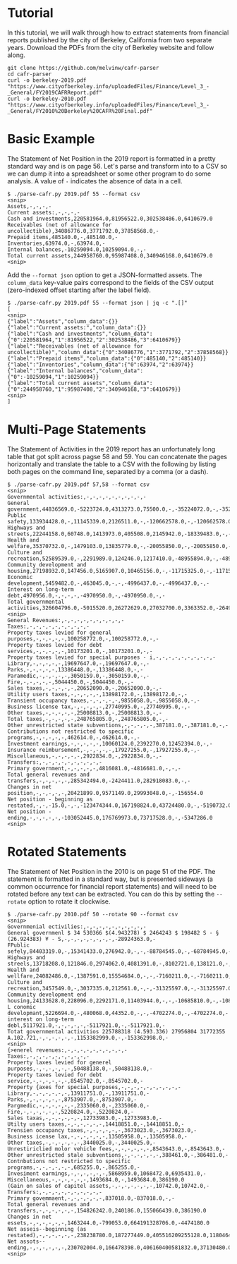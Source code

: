 # Tutorial

In this tutorial, we will walk through how to extract statements from financial reports published by the city of Berkeley, California from two separate years. Download the PDFs from the city of Berkeley website and follow along.
```
git clone https://github.com/melvinw/cafr-parser
cd cafr-parser
curl -o berkeley-2019.pdf "https://www.cityofberkeley.info/uploadedFiles/Finance/Level_3_-_General/FY2019CAFRReport.pdf" 
curl -o berkeley-2010.pdf "https://www.cityofberkeley.info/uploadedFiles/Finance/Level_3_-_General/FY2010%20Berkeley%20CAFR%20Final.pdf"
```

# Basic Example

The Statement of Net Position in the 2019 report is formatted in a pretty standard way and is on page 56. Let's parse and transform into to a CSV so we can dump it into a spreadsheet or some other program to do some analysis. A value of `-` indicates the absence of data in a cell.
```
$ ./parse-cafr.py 2019.pdf 55 --format csv
<snip>
Assets,-,-,-,-
Current assets:,-,-,-,-
Cash and investments,220581964.0,81956522.0,302538486.0,6410679.0
Receivables (net of allowance for uncollectible),34086776.0,3771792.0,37858568.0,-
Prepaid items,485140.0,-,485140.0,-
Inventories,63974.0,-,63974.0,-
Internal balances,-10259094.0,10259094.0,-,-
Total current assets,244958760.0,95987408.0,340946168.0,6410679.0
<snip>
```

Add the `--format json` option to get a JSON-formatted assets. The `column_data` key-value pairs correspond to the fields of the CSV output (zero-indexed offset starting after the label field).
```
$ ./parse-cafr.py 2019.pdf 55 --format json | jq -c ".[]"
[
<snip>
{"label":"Assets","column_data":{}}
{"label":"Current assets:","column_data":{}}
{"label":"Cash and investments","column_data":{"0":220581964,"1":81956522,"2":302538486,"3":6410679}}
{"label":"Receivables (net of allowance for uncollectible)","column_data":{"0":34086776,"1":3771792,"2":37858568}}
{"label":"Prepaid items","column_data":{"0":485140,"2":485140}}
{"label":"Inventories","column_data":{"0":63974,"2":63974}}
{"label":"Internal balances","column_data":{"0":-10259094,"1":10259094}}
{"label":"Total current assets","column_data":{"0":244958760,"1":95987408,"2":340946168,"3":6410679}}
<snip>
]
```

# Multi-Page Statements

The Statement of Activities in the 2019 report has an unfortunately long table that got split across pagse 58 and 59. You can concatenate the pages horizontally and translate the table to a CSV with the following by listing both pages on the command line, separated by a comma (or a dash).
```
$ ./parse-cafr.py 2019.pdf 57,58 --format csv
<snip>
Governmental activities:,-,-,-,-,-,-,-,-,-,-
General government,44836569.0,-5223724.0,4313273.0,75500.0,-,-35224072.0,-,-35224072.0,-,-
Public safety,133934428.0,-,11145339.0,2126511.0,-,-120662578.0,-,-120662578.0,-,-
Highways and streets,22244158.0,60748.0,1413973.0,405508.0,2145942.0,-18339483.0,-,-18339483.0,-,-
Health and welfare,35370732.0,-,1479103.0,13835779.0,-,-20055850.0,-,-20055850.0,-,-
Culture and recreation,52589539.0,-,2291989.0,124246.0,1217410.0,-48955894.0,-,-48955894.0,-,-
Community development and housing,27198932.0,147456.0,5165907.0,10465156.0,-,-11715325.0,-,-11715325.0,-,-
Economic development,5459482.0,-,463045.0,-,-,-4996437.0,-,-4996437.0,-,-
Interest on long-term debt,4970956.0,-,-,-,-,-4970950.0,-,-4970950.0,-,-
Total governmental activities,326604796.0,-5015520.0,26272629.0,27032700.0,3363352.0,-264920595.0,-,-264920595.0,-,-
<snip>
General Revenues:,-,-,-,-,-,-,-,-,-,-
Taxes:,-,-,-,-,-,-,-,-,-,-
Property taxes levied for general purposes,-,-,-,-,-,100258772.0,-,100258772.0,-,-
Property taxes levied for debt services,-,-,-,-,-,10173201.0,-,10173201.0,-,-
Property taxes levied for special purposes - i,-,-,-,-,-,-,-,-,-,-
Library,-,-,-,-,-,19697647.0,-,19697647.0,-,-
Parks,-,-,-,-,-,13386448.0,-,13386448.0,-,-
Paramedic,-,-,-,-,-,3050159.0,-,3050159.0,-,-
Fire,-,-,-,-,-,5044450.0,-,5044450.0,-,-
Sales taxes,-,-,-,-,-,20652090.0,-,20652090.0,-,-
Utility users taxes,-,-,-,-,-,13898172.0,-,13898172.0,-,-
Transient occupancy taxes,-,-,-,-,-,9855058.0,-,9855058.0,-,-
Business license tax,-,-,-,-,-,27740995.0,-,27740995.0,-,-
Other taxes,-,-,-,-,-,25008813.0,-,25008813.0,-,-
Total taxes,-,-,-,-,-,248765805.0,-,248765805.0,-,-
Other unrestricted state subventions,-,-,-,-,-,387181.0,-,387181.0,-,-
Contributions not restricted to specific programs,-,-,-,-,-,462614.0,-,462614.0,-,-
Investment earnings,-,-,-,-,-,10060124.0,2392270.0,12452394.0,-,-
Insurance reimbursement,-,-,-,-,-,17927255.0,-,17927255.0,-,-
Miscellaneous,-,-,-,-,-,2922834.0,-,2922834.0,-,-
Transfers:,-,-,-,-,-,-,-,-,-,-
Primary government,-,-,-,-,-,4816081.0,-4816681.0,-,-,-
Total general revenues and transfers,-,-,-,-,-,285342494.0,-2424411.0,282918083.0,-,-
Changes in net position,-,-,-,-,-,20421899.0,9571149.0,29993048.0,-,-156554.0
Net position - beginning as restated,-,-,-15.0,-,-,-123474344.0,167198824.0,43724480.0,-,-5190732.0
Net position - ending,-,-,-,-,-,-103052445.0,176769973.0,73717528.0,-,-5347286.0
<snip>
```

# Rotated Statements

The Statement of Net Position in the 2010 is on page 51 of the PDF. The statement is formatted in a standard way, but is presented sideways (a common occurrence for financial report statements) and will need to be rotated before any text can be extracted. You can do this by setting the `--rotate` option to rotate it clockwise.
```
$ ./parse-cafr.py 2010.pdf 50 --rotate 90 --format csv
<snip>
Governmenial ectivilies:,-,-,-,-,-,-,-,-,-,-
General governmenl $ 34 530366 $(4.943278) $ 2464243 $ 198482 S - § (26.924383) ¥ - S,-,-,-,-,-,-,-,-,-28924363.0,-
FPublic sefely,84403319.0,-,15341433.0,276942.0,-,-,-88784545.0,-,-68784945.0,-
Highways and streels,13718208.0,121846.0,2974062.0,4081391.0,-,8102721.0,138121.0,-,1318121.0,-
Health and wellfare,24082486.0,-,1387591.0,15554684.0,-,-,-7160211.0,-,-7160211.0,-
Culture and recreation,3457549.0,-,3037335.0,212561.0,-,-,-31325597.0,-,-31325597.0,-
Community development end housing,24133628.0,228096.0,2292171.0,11403944.0,-,-,-10685810.0,-,-10885810.0,-
L conomic developmant,5226694.0,-,480068.0,44352.0,-,-,-4702274.0,-,-4702274.0,-
interest on long-term debl,5117921.0,-,-,-,-,-,-5117921.0,-,-5117921.0,-
Totat governmental activitios 225788318 (4.593.336) 27956804 31772355 A.102.721,-,-,-,-,-,-,1153382999.0,-,-153362998.0,-
<snip>
{>enerel revenues:,-,-,-,-,-,-,-,-,-,-
Taxes:,-,-,-,-,-,-,-,-,-,-
Property laxes levied for generel purposes,-,-,-,-,-,-,50488138.0,-,50488138.0,-
Property taxes levied for debt service,-,-,-,-,-,-,8545702.0,-,8545702.0,-
Property {axes for special purposes,-,-,-,-,-,-,-,-,-,-
Library,-,-,-,-,-,-,13911751.0,-,13911751.0,-
Parks,-,-,-,-,-,-,8753907.0,-,8753907.0,-
Pargmedic,-,-,-,-,-,-,2335060.0,-,2335060.0,-
Fire,-,-,-,-,-,-,5220824.0,-,5220824.0,-
Sales taxas,-,-,-,-,-,-,12733983.0,-,12733983.0,-
Utilty users taxes,-,-,-,-,-,-,14418851.0,-,14418851.0,-
Trensien occupancy taxes,-,-,-,-,-,-,3673023.0,-,3673023.0,-
Business icense lax,-,-,-,-,-,-,13505958.0,-,13505958.0,-
Other taxes,-,-,-,-,-,-,3440025.0,-,3440025.0,-
Unrestiriclied molor vehicle fees,-,-,-,-,-,-,8543643.0,-,8543643.0,-
Other unrestricted stale subventions,-,-,-,-,-,-,388461.0,-,386481.0,-
Contnbutions not restricted to specific programs,-,-,-,-,-,-,685255.0,-,865255.0,-
Invesiment earmings,-,-,-,-,-,-,5868959.0,1068472.0,6935431.0,-
Miscellaneous,-,-,-,-,-,-,1493684.0,-,1493684.0,386190.0
(Gain on sales of capitel assets,-,-,-,-,-,-,-,10742.0,10742.0,-
Transfers:,-,-,-,-,-,-,-,-,-,-
Primary govemmaent,-,-,-,-,-,-,837018.0,-837018.0,-,-
Total general revenues and transfers,-,-,-,-,-,-,154826242.0,240186.0,155066439.0,386190.0
Changes in net essets,-,-,-,-,-,-,1463244.0,-799053.0,664191328706.0,-4474180.0
Net asseis--beginning (as restated),-,-,-,-,-,-,238238780.0,187277449.0,405516209255128.0,11804640.0
Net assots--ending,-,-,-,-,-,-,230702004.0,166478398.0,406160400581832.0,37130480.0
<snip>
```
